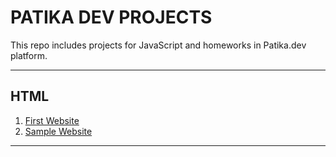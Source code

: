 # PATIKA DEV PROJECTS

This repo includes projects for JavaScript and homeworks in Patika.dev platform.

----

## HTML

1. [First Website](https://github.com/alihan-aykanat/Patika_Dev_Projects_JavaScript/tree/kodluyoruz/First_Website)
2. [Sample Website](https://github.com/alihan-aykanat/Patika_Dev_Projects_JavaScript/tree/kodluyoruz/Sample_Website)

----
